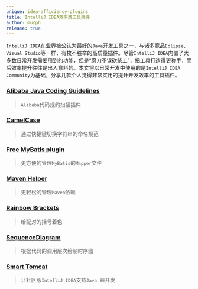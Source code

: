 ```yaml
---
unique: idea-efficiency-plugins
title: IntelliJ IDEA效率类工具插件
author: murph
release: true
---
```


`IntelliJ IDEA`在业界被公认为最好的`Java`开发工具之一，与诸多竞品`Eclipse`、`Visual Studio`等一样，有枚不胜举的高质量插件。尽管`IntelliJ IDEA`内置了大多数日常开发需要用到的功能，但是“磨刀不误砍柴工”，把工具打造得更称手，而后效率提升往往是出人意料的。本文将以日常开发中使用的是`IntelliJ IDEA Community`为基础，分享几款个人觉得非常实用的提升开发效率的工具插件。

<!-- more -->

### [Alibaba Java Coding Guidelines](https://plugins.jetbrains.com/plugin/10046-alibaba-java-coding-guidelines/)

> `Alibaba`代码规约扫描插件

### [CamelCase](https://plugins.jetbrains.com/plugin/7160-camelcase/)

> 通过快捷键切换字符串的命名规范

### [Free MyBatis plugin](https://plugins.jetbrains.com/plugin/8321-free-mybatis-plugin/)

> 更方便的管理`MyBatis`的`Mapper`文件

### [Maven Helper](https://plugins.jetbrains.com/plugin/7179-maven-helper/)

> 更轻松的管理`Maven`依赖

### [Rainbow Brackets](https://plugins.jetbrains.com/plugin/10080-rainbow-brackets/)

> 给配对的括号着色

### [SequenceDiagram](https://plugins.jetbrains.com/plugin/8286-sequencediagram/)

> 根据代码的调用层次绘制时序图

### [Smart Tomcat](https://plugins.jetbrains.com/plugin/9492-smart-tomcat/)

> 让社区版`IntelliJ IDEA`支持`Java EE`开发